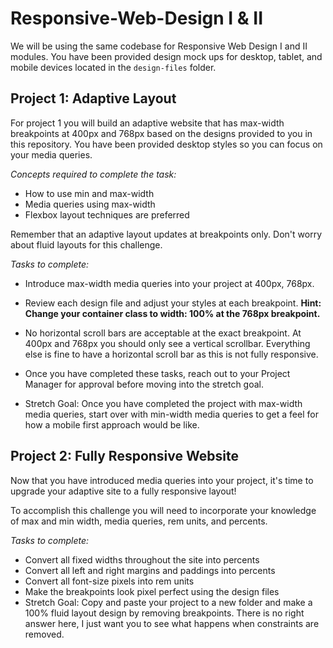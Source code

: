 # Responsive-Web-Design I & II

We will be using the same codebase for Responsive Web Design I and II modules.  You have been provided design mock ups for desktop, tablet, and mobile devices located in the `design-files` folder.  

## Project 1: Adaptive Layout

For project 1 you will build an adaptive website that has max-width breakpoints at 400px and 768px based on the designs provided to you in this repository.  You have been provided desktop styles so you can focus on your media queries.

*Concepts required to complete the task:*
* How to use min and max-width
* Media queries using max-width
* Flexbox layout techniques are preferred

Remember that an adaptive layout updates at breakpoints only.  Don't worry about fluid layouts for this challenge.

*Tasks to complete:*
* Introduce max-width media queries into your project at 400px, 768px.  
* Review each design file and adjust your styles at each breakpoint. **Hint: Change your container class to width: 100% at the 768px breakpoint.**
* No horizontal scroll bars are acceptable at the exact breakpoint.  At 400px and 768px you should only see a vertical scrollbar.  Everything else is fine to have a horizontal scroll bar as this is not fully responsive.

* Once you have completed these tasks, reach out to your Project Manager for approval before moving into the stretch goal.

* Stretch Goal: Once you have completed the project with max-width media queries, start over with min-width media queries to get a feel for how a mobile first approach would be like.


## Project 2: Fully Responsive Website

Now that you have introduced media queries into your project, it's time to upgrade your adaptive site to a fully responsive layout!  

To accomplish this challenge you will need to incorporate your knowledge of max and min width, media queries, rem units, and percents.

*Tasks to complete:*
* Convert all fixed widths throughout the site into percents
* Convert all left and right margins and paddings into percents
* Convert all font-size pixels into rem units
* Make the breakpoints look pixel perfect using the design files
* Stretch Goal: Copy and paste your project to a new folder and make a 100% fluid layout design by removing breakpoints.  There is no right answer here, I just want you to see what happens when constraints are removed.
